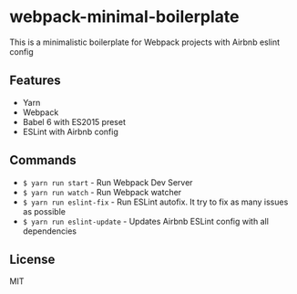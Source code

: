 # webpack-minimal-boilerplate
This is a minimalistic boilerplate for Webpack projects with Airbnb eslint config

## Features
- Yarn
- Webpack
- Babel 6 with ES2015 preset
- ESLint with Airbnb config

## Commands
- `$ yarn run start` - Run Webpack Dev Server
- `$ yarn run watch` - Run Webpack watcher
- `$ yarn run eslint-fix` - Run ESLint autofix. It try to fix as many issues as possible
- `$ yarn run eslint-update` - Updates Airbnb ESLint config with all dependencies

## License
MIT
